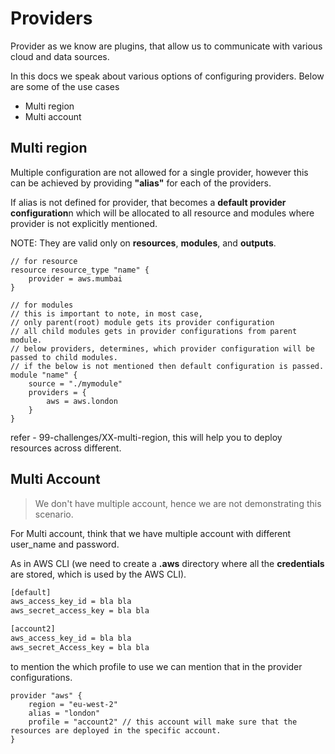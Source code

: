 # Providers

Provider as we know are plugins, that allow us to communicate with various cloud and data sources.

In this docs we speak about various options of configuring providers. Below are some of the use cases

- Multi region
- Multi account

## Multi region

Multiple configuration are not allowed for a single provider, however this can be achieved by providing **"alias"** for each of the providers.

If alias is not defined for provider, that becomes a **default provider configuration**n which will be allocated to all resource and modules where provider is not explicitly mentioned.

NOTE: They are valid only on **resources**, **modules**, and **outputs**.

```hcl
// for resource
resource resource_type "name" {
    provider = aws.mumbai
}

// for modules
// this is important to note, in most case,
// only parent(root) module gets its provider configuration
// all child modules gets in provider configurations from parent module.
// below providers, determines, which provider configuration will be passed to child modules.
// if the below is not mentioned then default configuration is passed.
module "name" {
    source = "./mymodule"
    providers = {
        aws = aws.london
    }
}
```

refer - 99-challenges/XX-multi-region, this will help you to deploy resources across different.

## Multi Account

> We don't have multiple account, hence we are not demonstrating this scenario.

For Multi account, think that we have multiple account with different user_name and password.

As in AWS CLI (we need to create a **.aws** directory where all the **credentials** are stored, which is used by the AWS CLI).

```txt
[default]
aws_access_key_id = bla bla
aws_secret_access_key = bla bla

[account2]
aws_access_key_id = bla bla
aws_secret_Access_key = bla bla
```

to mention the which profile to use we can mention that in the provider configurations.

```hcl
provider "aws" {
    region = "eu-west-2"
    alias = "london"
    profile = "account2" // this account will make sure that the resources are deployed in the specific account.
}
```
